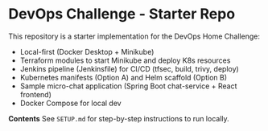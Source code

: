 # DevOps Challenge - Starter Repo

This repository is a starter implementation for the DevOps Home Challenge:
- Local-first (Docker Desktop + Minikube)
- Terraform modules to start Minikube and deploy K8s resources
- Jenkins pipeline (Jenkinsfile) for CI/CD (tfsec, build, trivy, deploy)
- Kubernetes manifests (Option A) and Helm scaffold (Option B)
- Sample micro-chat application (Spring Boot chat-service + React frontend)
- Docker Compose for local dev

**Contents**
See `SETUP.md` for step-by-step instructions to run locally.
